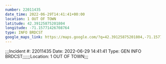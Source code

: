 ```yaml
---
number: 22011435
date_time: 2022-06-29T14:41:41+00:00
location: 1 OUT OF TOWN
latitude: 42.39125875201804
longitude: -71.15771426708764
type: INFO BRDCST
google_maps_link: https://maps.google.com/?q=42.39125875201804,-71.15771426708764
---
```


;;;Incident #: 22011435  Date: 2022-06-29 14:41:41   Type: GEN INFO BRDCST;;;;;;Location: 1 OUT OF TOWN;;;
